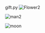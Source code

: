 gift.py
![Flower2](https://github.com/navidrezahadian/python.tamrin/assets/92804948/e0804322-b82a-452c-94c6-99ee7655dbac)

![man2](https://github.com/navidrezahadian/python.tamrin/assets/92804948/3bf815d1-bba3-4628-b004-ca46748ef679)

![moon](https://github.com/navidrezahadian/python.tamrin/assets/92804948/45173300-6dc5-40e5-aeae-6e45880fe4ff)
